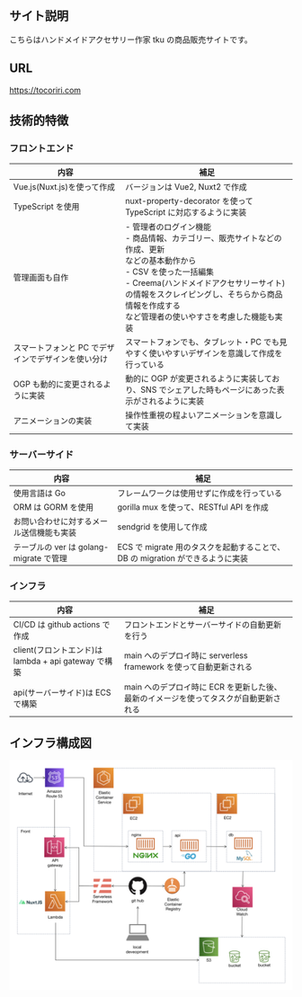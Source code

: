 ## サイト説明

こちらはハンドメイドアクセサリー作家 tku の商品販売サイトです。

## URL

<https://tocoriri.com>

## 技術的特徴

### フロントエンド

| 内容                                               | 補足                                                                                                                                                                                                                                                                                 |
| -------------------------------------------------- | ------------------------------------------------------------------------------------------------------------------------------------------------------------------------------------------------------------------------------------------------------------------------------------ |
| Vue.js(Nuxt.js)を使って作成                        | バージョンは Vue2, Nuxt2 で作成                                                                                                                                                                                                                                                      |
| TypeScript を使用                                  | nuxt-property-decorator を使って TypeScript に対応するように実装                                                                                                                                                                                                                     |
| 管理画面も自作                                     | - 管理者のログイン機能<br/>- 商品情報、カテゴリー、販売サイトなどの作成、更新 <br/>などの基本動作から <br>- CSV を使った一括編集 <br/>- Creema(ハンドメイドアクセサリーサイト)の情報をスクレイピングし、そちらから商品情報を作成する <br/>など管理者の使いやすさを考慮した機能も実装 |
| スマートフォンと PC でデザインでデザインを使い分け | スマートフォンでも、タブレット・PC でも見やすく使いやすいデザインを意識して作成を行っている                                                                                                                                                                                          |
| OGP も動的に変更されるように実装                   | 動的に OGP が変更されるように実装しており、SNS でシェアした時もページにあった表示がされるように実装                                                                                                                                                                                  |
| アニメーションの実装                               | 操作性重視の程よいアニメーションを意識して実装                                                                                                                                                                                                                                       |

### サーバーサイド

| 内容                                     | 補足                                                                          |
| ---------------------------------------- | ----------------------------------------------------------------------------- |
| 使用言語は Go                            | フレームワークは使用せずに作成を行っている                                    |
| ORM は GORM を使用                       | gorilla mux を使って、RESTful API を作成                                      |
| お問い合わせに対するメール送信機能も実装 | sendgrid を使用して作成                                                       |
| テーブルの ver は golang-migrate で管理  | ECS で migrate 用のタスクを起動することで、DB の migration ができるように実装 |

### インフラ

| 内容                                                 | 補足                                                                                 |
| ---------------------------------------------------- | ------------------------------------------------------------------------------------ |
| CI/CD は github actions で作成                       | フロントエンドとサーバーサイドの自動更新を行う                                       |
| client(フロントエンド)は lambda + api gateway で構築 | main へのデプロイ時に serverless framework を使って自動更新される                    |
| api(サーバーサイド)は ECS で構築                     | main へのデプロイ時に ECR を更新した後、最新のイメージを使ってタスクが自動更新される |

## インフラ構成図

![インフラ構成図](./infra/diagram.png)
